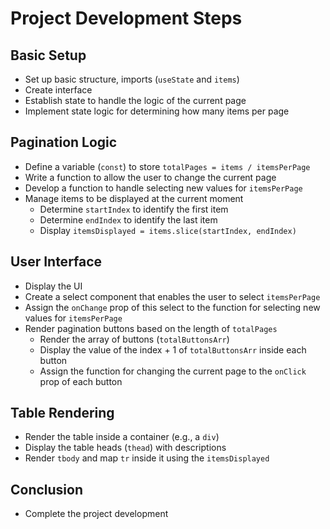 # Project Development Steps

## Basic Setup
- Set up basic structure, imports (`useState` and `items`)
- Create interface
- Establish state to handle the logic of the current page
- Implement state logic for determining how many items per page

## Pagination Logic
- Define a variable (`const`) to store `totalPages = items / itemsPerPage`
- Write a function to allow the user to change the current page
- Develop a function to handle selecting new values for `itemsPerPage`
- Manage items to be displayed at the current moment
  - Determine `startIndex` to identify the first item
  - Determine `endIndex` to identify the last item
  - Display `itemsDisplayed = items.slice(startIndex, endIndex)`

## User Interface
- Display the UI
- Create a select component that enables the user to select `itemsPerPage`
- Assign the `onChange` prop of this select to the function for selecting new values for `itemsPerPage`
- Render pagination buttons based on the length of `totalPages`
  - Render the array of buttons (`totalButtonsArr`)
  - Display the value of the index + 1 of `totalButtonsArr` inside each button
  - Assign the function for changing the current page to the `onClick` prop of each button

## Table Rendering
- Render the table inside a container (e.g., a `div`)
- Display the table heads (`thead`) with descriptions
- Render `tbody` and map `tr` inside it using the `itemsDisplayed`

## Conclusion
- Complete the project development

